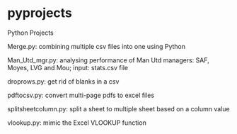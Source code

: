 # pyprojects
Python Projects

Merge.py: combining multiple csv files into one using Python 

Man_Utd_mgr.py: analysing performance of Man Utd managers: SAF, Moyes, LVG and Mou; input: stats.csv file

droprows.py: get rid of blanks in a csv

pdftocsv.py: convert multi-page pdfs to excel files

splitsheetcolumn.py: split a sheet to multiple sheet based on a column value

vlookup.py: mimic the Excel VLOOKUP function




